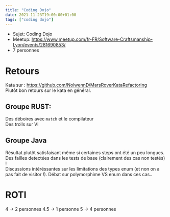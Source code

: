 ```yaml
---
title: "Coding Dojo"
date: 2021-11-23T19:00:00+01:00
tags: ["coding dojo"]
---
```


- Sujet: Coding Dojo
- Meetup: https://www.meetup.com/fr-FR/Software-Craftsmanship-Lyon/events/281690853/
- 7 personnes

# Retours

Kata sur : https://github.com/NolwennD/MarsRoverKataRefactoring  
Plutôt bon retours sur le kata en général.

## Groupe RUST:

Des déboires avec `match` et le compilateur  
Des trolls sur VI

## Groupe Java

Résultat plutôt satisfaisant même si certaines steps ont été un peu longues.  
Des failles detectées dans les tests de base (clairement des cas non testés) !  
Discussions intéréssantes sur les limitations des types enum (et non on a pas fait de visitor !). Débat sur polymorphime VS enum dans ces cas..

# ROTI

4 -> 2 personnes
4.5 -> 1 personne
5 -> 4 personnes
